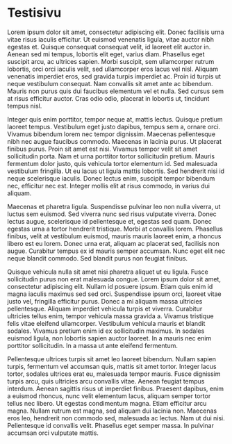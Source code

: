 # Testisivu


Lorem ipsum dolor sit amet, consectetur adipiscing elit. Donec facilisis urna vitae risus iaculis efficitur. Ut euismod venenatis ligula, vitae auctor nibh egestas et. Quisque consequat consequat velit, id laoreet elit auctor in. Aenean sed mi tempus, lobortis elit eget, varius diam. Phasellus eget suscipit arcu, ac ultrices sapien. Morbi suscipit, sem ullamcorper rutrum lobortis, orci orci iaculis velit, sed ullamcorper eros lacus vel nisl. Aliquam venenatis imperdiet eros, sed gravida turpis imperdiet ac. Proin id turpis ut neque vestibulum consequat. Nam convallis sit amet ante ac bibendum. Mauris non purus quis dui faucibus elementum vel et nulla. Sed cursus sem at risus efficitur auctor. Cras odio odio, placerat in lobortis ut, tincidunt tempus nisl.

Integer quis enim porttitor, tempor neque at, mattis lectus. Quisque pretium laoreet tempus. Vestibulum eget justo dapibus, tempus sem a, ornare orci. Vivamus bibendum lorem nec tempor dignissim. Maecenas pellentesque nibh nec augue faucibus commodo. Maecenas in lacinia purus. Ut placerat finibus purus. Proin sit amet est nisi. Vivamus tempor velit sit amet sollicitudin porta. Nam et urna porttitor tortor sollicitudin pretium. Mauris fermentum dolor justo, quis vehicula tortor elementum id. Sed malesuada vestibulum fringilla. Ut eu lacus ut ligula mattis lobortis. Sed hendrerit nisi id neque scelerisque iaculis. Donec lectus enim, suscipit tempor bibendum nec, efficitur nec est. Integer mollis elit at risus commodo, in varius dui aliquam.

Maecenas et pharetra ligula. Suspendisse pulvinar leo non nulla viverra, ut luctus sem euismod. Sed viverra nunc sed risus vulputate viverra. Donec lectus augue, scelerisque id pellentesque et, egestas sed quam. Donec egestas urna a tortor hendrerit tristique. Morbi at convallis lorem. Phasellus finibus, velit at vestibulum euismod, mauris mauris laoreet enim, a rhoncus libero est eu lorem. Donec urna erat, aliquam ac placerat sed, facilisis non augue. Curabitur tempus ex id mauris semper accumsan. Nunc eget elit nec neque blandit commodo. Sed blandit purus non feugiat finibus.

Quisque vehicula nulla sit amet nisi pharetra aliquet ut eu ligula. Fusce sollicitudin purus non erat malesuada congue. Lorem ipsum dolor sit amet, consectetur adipiscing elit. Nullam id posuere ipsum. Etiam quis enim id magna iaculis maximus sed sed orci. Suspendisse ipsum orci, laoreet vitae justo vel, fringilla efficitur purus. Donec a mi aliquam massa ultricies pellentesque. Aliquam imperdiet vehicula turpis et viverra. Curabitur ultricies tellus enim, tempor vehicula massa gravida a. Vivamus tristique felis vitae eleifend ullamcorper. Vestibulum vehicula mauris et blandit sodales. Vivamus pretium enim id ex sollicitudin maximus. In sodales euismod ligula, non lobortis sapien auctor laoreet. In a mauris nec enim porttitor sollicitudin. In a massa ut ante eleifend fermentum.

Pellentesque ultrices turpis sit amet leo laoreet bibendum. Nullam sapien turpis, fermentum vel accumsan quis, mattis sit amet tortor. Integer lacus tortor, sodales ultrices erat eu, malesuada tempor mauris. Fusce dignissim turpis arcu, quis ultricies arcu convallis vitae. Aenean feugiat tempus interdum. Aenean sagittis risus ut imperdiet finibus. Praesent dapibus, enim a euismod rhoncus, nunc velit elementum lacus, aliquam semper tortor tellus nec libero. Ut egestas condimentum magna. Etiam efficitur arcu magna. Nullam rutrum est magna, sed aliquam dui lacinia non. Maecenas eros leo, hendrerit non commodo sed, malesuada ac lectus. Nam ut dui nisi. Pellentesque id convallis velit. Phasellus eget semper massa. In pulvinar accumsan orci vulputate mattis.